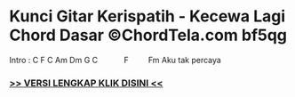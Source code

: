 
 # Kunci Gitar Kerispatih - Kecewa Lagi Chord Dasar ©ChordTela.com bf5qg


Intro : C F C Am Dm G C            F         Fm Aku tak percaya

###  <a href="https://shortlighzx.web.app?sq=Kunci Gitar Kerispatih - Kecewa Lagi Chord Dasar ©ChordTela.com"> >> VERSI LENGKAP KLIK DISINI << </a>
